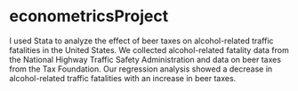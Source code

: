 # econometricsProject

I used Stata to analyze the effect of beer taxes on alcohol-related traffic fatalities in the United States. We collected alcohol-related fatality data from the National Highway Traffic Safety Administration and data on beer taxes from the Tax Foundation. 
Our regression analysis showed a decrease in alcohol-related traffic fatalities with an increase in beer taxes.
